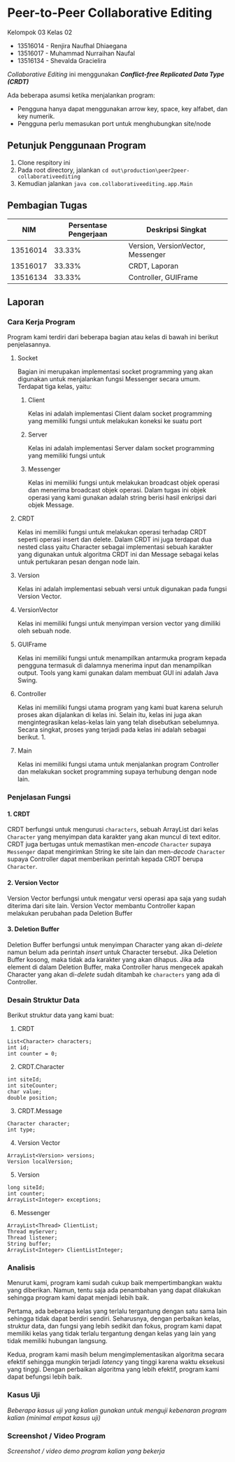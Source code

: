 # Peer-to-Peer Collaborative Editing

Kelompok 03 Kelas 02
- 13516014 - Renjira Naufhal Dhiaegana
- 13516017 - Muhammad Nurraihan Naufal
- 13516134 - Shevalda Gracielira

*Collaborative Editing* ini menggunakan ***Conflict-free Replicated Data Type (CRDT)***

Ada beberapa asumsi ketika menjalankan program:
* Pengguna hanya dapat menggunakan arrow key, space, key alfabet, dan key numerik.
* Pengguna perlu memasukan port untuk menghubungkan site/node

## Petunjuk Penggunaan Program

1. Clone respitory ini
2. Pada root directory, jalankan `cd out\production\peer2peer-collaborativeediting`
2. Kemudian jalankan `java com.collaborativeediting.app.Main` 

## Pembagian Tugas
| NIM      | Persentase Pengerjaan | Deskripsi Singkat                 |
| -------- | --------------------- | --------------------------------- |
| 13516014 | 33.33%                | Version, VersionVector, Messenger |
| 13516017 | 33.33%                | CRDT, Laporan                     |
| 13516134 | 33.33%                | Controller, GUIFrame              |

## Laporan

### Cara Kerja Program

Program kami terdiri dari beberapa bagian atau kelas di bawah ini berikut penjelasannya.

1. Socket
   
    Bagian ini merupakan implementasi socket programming yang akan digunakan untuk menjalankan fungsi Messenger secara umum. Terdapat tiga kelas, yaitu:

   1. Client

        Kelas ini adalah implementasi Client dalam socket programming yang memiliki fungsi untuk melakukan koneksi ke suatu port

   2. Server

        Kelas ini adalah implementasi Server dalam socket programming yang memiliki fungsi untuk

   3. Messenger
   
        Kelas ini memiliki fungsi untuk melakukan broadcast objek operasi dan menerima broadcast objek operasi. Dalam tugas ini objek operasi yang kami gunakan adalah string berisi hasil enkripsi dari objek Message.

2. CRDT
   
    Kelas ini memiliki fungsi untuk melakukan operasi terhadap CRDT seperti operasi insert dan delete. Dalam CRDT ini juga terdapat dua nested class yaitu Character sebagai implementasi sebuah karakter yang digunakan untuk algoritma CRDT ini dan Message sebagai kelas untuk pertukaran pesan dengan node lain.

3. Version

    Kelas ini adalah implementasi sebuah versi untuk digunakan pada fungsi Version Vector.

4. VersionVector

    Kelas ini memiliki fungsi untuk menyimpan version vector yang dimiliki oleh sebuah node.

5. GUIFrame

    Kelas ini memiliki fungsi untuk menampilkan antarmuka program kepada pengguna termasuk di dalamnya menerima input dan menampilkan output. Tools yang kami gunakan dalam membuat GUI ini adalah Java Swing.

6. Controller

    Kelas ini memiliki fungsi utama program yang kami buat karena seluruh proses akan dijalankan di kelas ini. Selain itu, kelas ini juga akan mengintegrasikan kelas-kelas lain yang telah disebutkan sebelumnya. Secara singkat, proses yang terjadi pada kelas ini adalah sebagai berikut.
    1. 

7.  Main

    Kelas ini memiliki fungsi utama untuk menjalankan program Controller dan melakukan socket programming supaya terhubung dengan node lain.

### Penjelasan Fungsi

#### 1. CRDT

CRDT berfungsi untuk mengurusi `characters`, sebuah ArrayList dari kelas `Character` yang menyimpan data karakter yang akan muncul di text editor. CRDT juga bertugas untuk memastikan men-*encode* `Character` supaya `Messenger` dapat mengirimkan String ke site lain dan men-*decode* `Character` supaya Controller dapat memberikan perintah kepada CRDT berupa `Character`.

#### 2. Version Vector

Version Vector berfungsi untuk mengatur versi operasi apa saja yang sudah diterima dari site lain. Version Vector membantu Controller kapan melakukan perubahan pada Deletion Buffer

#### 3. Deletion Buffer

Deletion Buffer berfungsi untuk menyimpan Character yang akan di-*delete* namun belum ada perintah *insert* untuk Character tersebut. Jika Deletion Buffer kosong, maka tidak ada karakter yang akan dihapus. Jika ada element di dalam Deletion Buffer, maka Controller harus mengecek apakah Character yang akan di-*delete* sudah ditambah ke `characters` yang ada di Controller.


### Desain Struktur Data

Berikut struktur data yang kami buat:

1. CRDT

```
List<Character> characters;
int id;
int counter = 0;
```

2. CRDT.Character

```
int siteId;
int siteCounter;
char value;
double position;
```

3. CRDT.Message

```
Character character;
int type;
```

4. Version Vector

```
ArrayList<Version> versions;
Version localVersion;
```

5. Version

```
long siteId;
int counter;
ArrayList<Integer> exceptions;
```

6. Messenger

```
ArrayList<Thread> ClientList;
Thread myServer;
Thread listener;
String buffer;
ArrayList<Integer> ClientListInteger;
```

### Analisis

Menurut kami, program kami sudah cukup baik mempertimbangkan waktu yang diberikan. Namun, tentu saja ada penambahan yang dapat dilakukan sehingga program kami dapat menjadi lebih baik.

Pertama, ada beberapa kelas yang terlalu tergantung dengan satu sama lain sehingga tidak dapat berdiri sendiri. Seharusnya, dengan perbaikan kelas, struktur data, dan fungsi yang lebih sedikit dan fokus, program kami dapat memiliki kelas yang tidak terlalu tergantung dengan kelas yang lain yang tidak memiliki hubungan langsung.

Kedua, program kami masih belum mengimplementasikan algoritma secara efektif sehingga mungkin terjadi *latency* yang tinggi karena waktu eksekusi yang tinggi. Dengan perbaikan algoritma yang lebih efektif, program kami dapat befungsi lebih baik.

### Kasus Uji

*Beberapa kasus uji yang kalian gunakan untuk menguji kebenaran program kalian (minimal empat kasus uji)*

### Screenshot / Video Program

*Screenshot / video demo program kalian yang bekerja*
